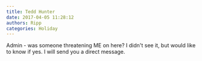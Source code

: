 ```yaml
---
title: Tedd Hunter
date: 2017-04-05 11:28:12
authors: Ripp
categories: Holiday
---
```


 Admin - was someone threatening ME on here?  I didn't see it, but would like to  know if yes.  I will send you a direct message.